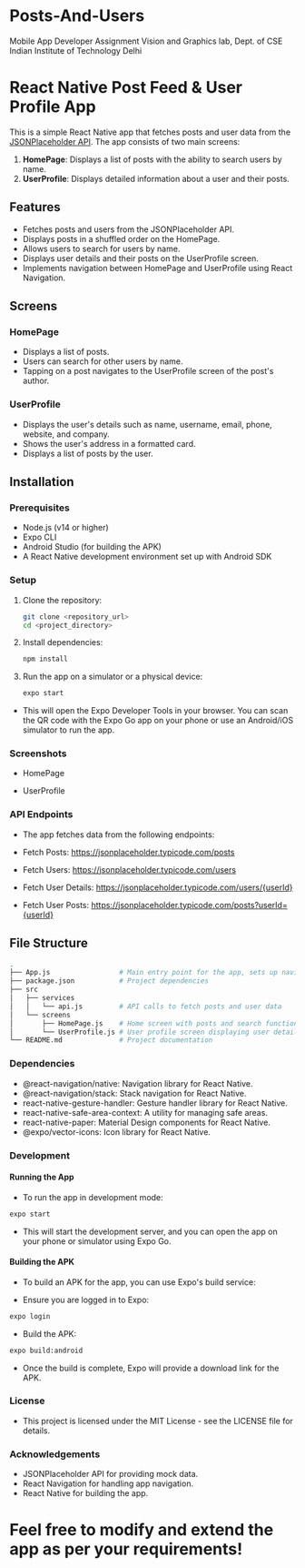 # Posts-And-Users
Mobile App Developer Assignment Vision and Graphics lab, Dept. of CSE Indian Institute of Technology Delhi

# React Native Post Feed & User Profile App

This is a simple React Native app that fetches posts and user data from the [JSONPlaceholder API](https://jsonplaceholder.typicode.com/). The app consists of two main screens:

1. **HomePage**: Displays a list of posts with the ability to search users by name.
2. **UserProfile**: Displays detailed information about a user and their posts.

## Features

- Fetches posts and users from the JSONPlaceholder API.
- Displays posts in a shuffled order on the HomePage.
- Allows users to search for users by name.
- Displays user details and their posts on the UserProfile screen.
- Implements navigation between HomePage and UserProfile using React Navigation.

## Screens

### HomePage

- Displays a list of posts.
- Users can search for other users by name.
- Tapping on a post navigates to the UserProfile screen of the post's author.

### UserProfile

- Displays the user's details such as name, username, email, phone, website, and company.
- Shows the user's address in a formatted card.
- Displays a list of posts by the user.

## Installation

### Prerequisites

- Node.js (v14 or higher)
- Expo CLI
- Android Studio (for building the APK)
- A React Native development environment set up with Android SDK

### Setup

1. Clone the repository:

   ```bash
   git clone <repository_url>
   cd <project_directory>
   ```

2. Install dependencies:

   ```bash
   npm install

   ```

3. Run the app on a simulator or a physical device:

   ```bash
   expo start
   ```

- This will open the Expo Developer Tools in your browser. You can scan the QR code with the Expo Go app on your phone or use an Android/iOS simulator to run the app.

### Screenshots

- HomePage

- UserProfile

### API Endpoints

- The app fetches data from the following endpoints:

- Fetch Posts: https://jsonplaceholder.typicode.com/posts
- Fetch Users: https://jsonplaceholder.typicode.com/users
-  Fetch User Details: https://jsonplaceholder.typicode.com/users/{userId}
-  Fetch User Posts: https://jsonplaceholder.typicode.com/posts?userId={userId}

## File Structure

   ```bash
.
├── App.js                 # Main entry point for the app, sets up navigation
├── package.json           # Project dependencies
├── src
│   ├── services
│   │   └── api.js         # API calls to fetch posts and user data
│   └── screens
│       ├── HomePage.js    # Home screen with posts and search functionality
│       └── UserProfile.js # User profile screen displaying user details and posts
└── README.md              # Project documentation
```

### Dependencies

- @react-navigation/native: Navigation library for React Native.
- @react-navigation/stack: Stack navigation for React Native.
- react-native-gesture-handler: Gesture handler library for React Native.
- react-native-safe-area-context: A utility for managing safe areas.
- react-native-paper: Material Design components for React Native.
- @expo/vector-icons: Icon library for React Native.

### Development

#### Running the App

- To run the app in development mode:

```bash
expo start
```
- This will start the development server, and you can open the app on your phone or simulator using Expo Go.

#### Building the APK
- To build an APK for the app, you can use Expo's build service:

- Ensure you are logged in to Expo:

```bash
expo login
 ```
- Build the APK:

```bash
expo build:android
```
- Once the build is complete, Expo will provide a download link for the APK.

### License
- This project is licensed under the MIT License - see the LICENSE file for details.


### Acknowledgements
- JSONPlaceholder API for providing mock data.
- React Navigation for handling app navigation.
- React Native for building the app.


# Feel free to modify and extend the app as per your requirements!




````
